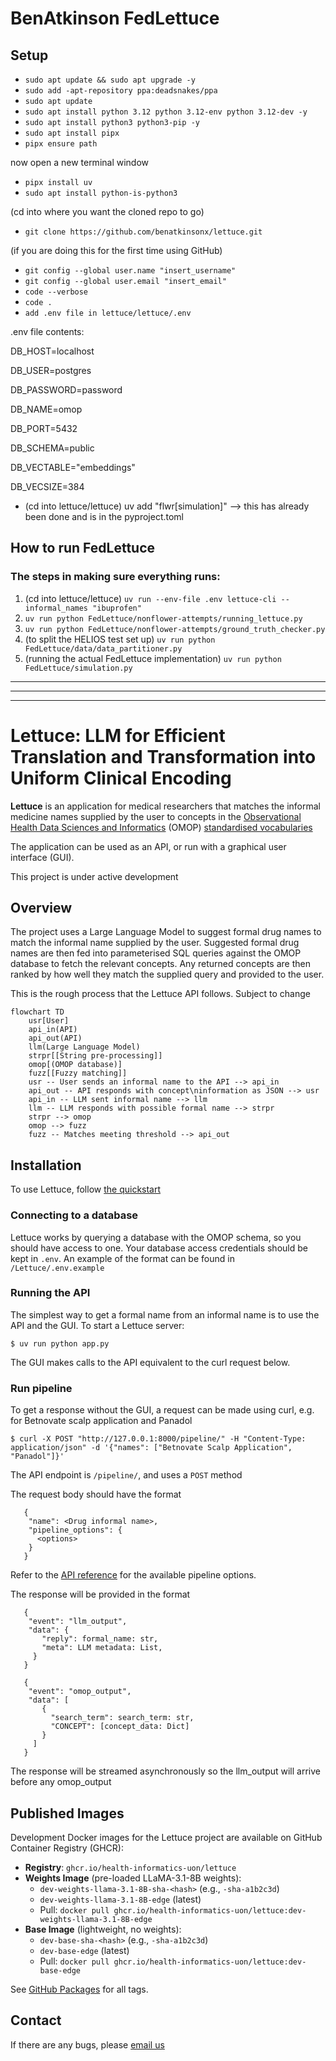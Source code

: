 # BenAtkinson FedLettuce

## Setup

- `sudo apt update && sudo apt upgrade -y`
- `sudo add -apt-repository ppa:deadsnakes/ppa`
- `sudo apt update`
- `sudo apt install python 3.12 python 3.12-env python 3.12-dev -y`
- `sudo apt install python3 python3-pip -y`
- `sudo apt install pipx`
- `pipx ensure path`
 
now open a new terminal window
 
- `pipx install uv`
- `sudo apt install python-is-python3`

(cd into where you want the cloned repo to go)

- `git clone https://github.com/benatkinsonx/lettuce.git`

(if you are doing this for the first time using GitHub)

- `git config --global user.name "insert_username"`
- `git config --global user.email "insert_email"`
- `code --verbose`
- `code .`
- `add .env file in lettuce/lettuce/.env`

.env file contents:

DB_HOST=localhost

DB_USER=postgres

DB_PASSWORD=password

DB_NAME=omop

DB_PORT=5432

DB_SCHEMA=public

DB_VECTABLE="embeddings"

DB_VECSIZE=384

- (cd into lettuce/lettuce) uv add "flwr[simulation]" --> this has already been done and is in the pyproject.toml

## How to run FedLettuce

### The steps in making sure everything runs:

1) (cd into lettuce/lettuce) `uv run --env-file .env lettuce-cli --informal_names "ibuprofen"`
2) `uv run python FedLettuce/nonflower-attempts/running_lettuce.py`
3) `uv run python FedLettuce/nonflower-attempts/ground_truth_checker.py`
4) (to split the HELIOS test set up) `uv run python FedLettuce/data/data_partitioner.py`
5) (running the actual FedLettuce implementation) `uv run python FedLettuce/simulation.py`

---

---

---

# Lettuce: LLM for Efficient Translation and Transformation into Uniform Clinical Encoding 

**Lettuce** is an application for medical researchers that matches the informal medicine names supplied by the user to concepts in the [Observational Health Data Sciences and Informatics](https://www.ohdsi.org) (OMOP) [standardised vocabularies](https://github.com/OHDSI/Vocabulary-v5.0/wiki)

The application can be used as an API, or run with a graphical user interface (GUI).

   This project is under active development

## Overview

The project uses a Large Language Model to suggest formal drug names to match the informal name supplied by the user. Suggested formal drug names are then fed into parameterised SQL queries against the OMOP database to fetch the relevant concepts. Any returned concepts are then ranked by how well they match the supplied query and provided to the user.

This is the rough process that the Lettuce API follows. Subject to change

```mermaid
flowchart TD
    usr[User]
    api_in(API)
    api_out(API)
    llm(Large Language Model)
    strpr[[String pre-processing]]
    omop[(OMOP database)]
    fuzz[[Fuzzy matching]]
    usr -- User sends an informal name to the API --> api_in
    api_out -- API responds with concept\ninformation as JSON --> usr
    api_in -- LLM sent informal name --> llm
    llm -- LLM responds with possible formal name --> strpr
    strpr --> omop
    omop --> fuzz
    fuzz -- Matches meeting threshold --> api_out

```

## Installation

To use Lettuce, follow [the quickstart](https://health-informatics-uon.github.io/lettuce/quickstart)

### Connecting to a database

Lettuce works by querying a database with the OMOP schema, so you should have access to one. Your database access credentials should be kept in `.env`. An example of the format can be found in `/Lettuce/.env.example`

### Running the API

The simplest way to get a formal name from an informal name is to use the API and the GUI. To start a Lettuce server:

```
$ uv run python app.py
```
The GUI makes calls to the API equivalent to the curl request below.

### Run pipeline

To get a response without the GUI, a request can be made using curl, e.g. for Betnovate scalp application and Panadol

```
$ curl -X POST "http://127.0.0.1:8000/pipeline/" -H "Content-Type: application/json" -d '{"names": ["Betnovate Scalp Application", "Panadol"]}'
```

The API endpoint is `/pipeline/`, and uses a `POST` method

The request body should have the format

```
   {
    "name": <Drug informal name>,
    "pipeline_options": {
      <options>
    }
   }
```

Refer to the [API reference](https://health-informatics-uon.github.io/lettuce/api_reference/options/pipeline_options) for the available pipeline options.

The response will be provided in the format

```
   {
    "event": "llm_output",
    "data": {
       "reply": formal_name: str,
       "meta": LLM metadata: List,
     }
   }

   {
    "event": "omop_output",
    "data": [
       {
         "search_term": search_term: str,
         "CONCEPT": [concept_data: Dict]
       }
     ]
   }
```

The response will be streamed asynchronously so the llm_output will arrive before any omop_output

## Published Images
Development Docker images for the Lettuce project are available on GitHub Container Registry (GHCR):

- **Registry**: `ghcr.io/health-informatics-uon/lettuce`
- **Weights Image** (pre-loaded LLaMA-3.1-8B weights):
  - `dev-weights-llama-3.1-8B-sha-<hash>` (e.g., `-sha-a1b2c3d`)
  - `dev-weights-llama-3.1-8B-edge` (latest)
  - Pull: `docker pull ghcr.io/health-informatics-uon/lettuce:dev-weights-llama-3.1-8B-edge`
- **Base Image** (lightweight, no weights):
  - `dev-base-sha-<hash>` (e.g., `-sha-a1b2c3d`)
  - `dev-base-edge` (latest)
  - Pull: `docker pull ghcr.io/health-informatics-uon/lettuce:dev-base-edge`

See [GitHub Packages](https://github.com/Health-Informatics-UoN/lettuce/pkgs/container/lettuce) for all tags.

## Contact

If there are any bugs, please [email us](mailto:james.mitchell-white1@nottingham.ac.uk)
